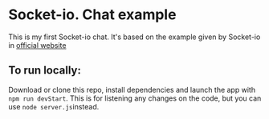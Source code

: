# Socket-io. Chat example

  

This is my first Socket-io chat. It's based on the example given by Socket-io in [official website](https://socket.io/get-started/chat/)



## To run locally:

Download or clone this repo, install dependencies and launch the app with `npm run devStart`. This is for listening any changes on the code, but you can use `node server.js`instead.

